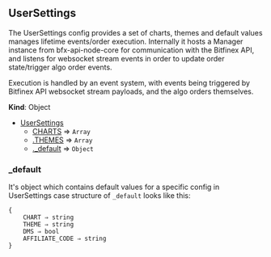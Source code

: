 
<a name="UserSettings"></a>

## UserSettings
The UserSettings config provides a set of charts, themes and default values
manages lifetime events/order execution. Internally it hosts a Manager
instance from bfx-api-node-core for communication with the Bitfinex API, and
listens for websocket stream events in order to update order state/trigger
algo order events.

Execution is handled by an event system, with events being triggered by
Bitfinex API websocket stream payloads, and the algo orders themselves.

**Kind**: Object

* [UserSettings](#AOHost)
    * [CHARTS](#CHARTS) ⇒ <code>Array</code>
    * [.THEMES](#THEMES) ⇒ <code>Array</code>
    * [._default](#_default) ⇒ <code>Object</code>

### _default
It's object which contains default values for a specific config
in UserSettings case structure of `_default` looks like this: 
```
{
	CHART ⇒ string
	THEME ⇒ string
	DMS ⇒ bool
	AFFILIATE_CODE ⇒ string
}
```